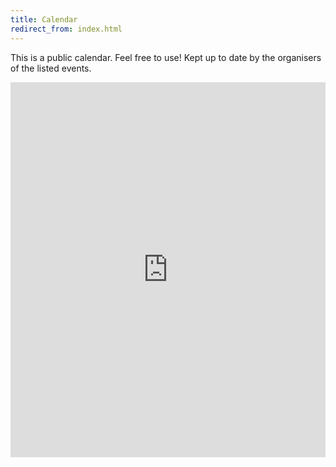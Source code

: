 ```yaml
---
title: Calendar
redirect_from: index.html
---
```


This is a public calendar. Feel free to use! Kept up to date by the organisers of the listed events.

<a href="https://www.google.com/calendar/ical/a73q3trj8bssqjifgolb1q8fr4%40group.calendar.google.com/public/basic.ics" target="_blank"><i class="calendar plus outline icon" data-content="Add the ical Calendar Feed to your own calendar." data-variation="very wide"></i></a>
<a href="https://www.google.com/calendar/embed?src=a73q3trj8bssqjifgolb1q8fr4%40group.calendar.google.com&amp;ctz=Europe/London" target="_blank"><i class="calendar plus outline icon" data-content="Open the Calendar in your browser." data-variation="very wide"></i></a>
<iframe src="https://www.google.com/calendar/embed?showTitle=0&amp;showPrint=0&amp;showTabs=0&amp;showCalendars=0&amp;height=600&amp;wkst=1&amp;bgcolor=%23FFFFFF&amp;src=a73q3trj8bssqjifgolb1q8fr4%40group.calendar.google.com&amp;color=%23B1440E&amp;ctz=Europe%2FLondon" style=" border-width:0 " width="100%" height="600" frameborder="0" scrolling="no"></iframe>

